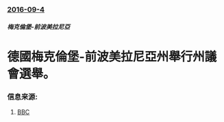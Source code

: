 ### [2016-09-4](/news/2016/09/4/index.md)

##### 梅克倫堡-前波美拉尼亞
# 德國梅克倫堡-前波美拉尼亞州舉行州議會選舉。 




### 信息来源:

1. [BBC](http://www.bbc.co.uk/news/world-europe-37269330)
